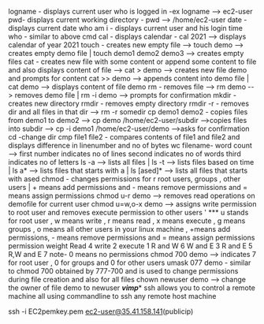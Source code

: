 logname - displays current user who is logged in -ex logname --> ec2-user
pwd- displays current working directory - pwd --> /home/ec2-user
date - displays current date
who am i - displays current user and his login time 
who - similar to above cmd
cal - displays calendar - cal 2021 --> displays calendar of year 2021
touch - creates new empty file -->  touch demo --> creates empty demo file | touch demo1 demo2 demo3 --> creates empty files
cat - creates new file with some content or append some content to file and also displays content of file --> cat > demo --> creates new file demo and prompts for content
cat >> demo --> appends content into demo file | cat demo --> displays content of file demo
rm - removes file --> rm demo --> removes demo file | rm -i demo --> prompts for confirmation
mkdir - creates new directory
rmdir - removes empty directory
rmdir -r - removes dir and all files in that dir --> rm -r somedir
cp demo1 demo2 - copies files from demo1 to demo2 --> cp demo /home/ec2-user/subdir -->copies files into subdir --> cp -i demo1 /home/ec2-user/demo -->asks for confirmation
cd -change dir
cmp file1 file2 - compares contents of file1 and file2 and displays difference in linenumber and no of bytes
wc filename- word count --> first number indicates no of lines second indicates no of words third indicates no of letters 
ls -a --> lists all files | ls -t --> lists files based on time | ls a* --> lists files that starts with a | ls [ased]*  --> lists all files that starts with ased
chmod - changes permissions for r root users, groups , other users | + means add permissions and - means remove permissions and = means assign permissions
chmod u-r demo --> removes read operations on demofile for current user
chmod u=w,o-x demo --> assigns write permission to root user and removes execute permission to other users '
*** u stands for root user , w means write , r means read , x means execute , g means groups , o means all other users in your linux machine , +means add permissions, - means remove permissions and = means assign permissions
permission weight
Read        4
write       2
execute     1
R and W     6
W and E     3 
R and E     5 
R,W and E   7
note- 0 means no permissions
chmod 700 demo --> indicates 7 for root user , 0 for groups and 0 for other users
umask 077 demo - similar to chmod 700 obtained by 777-700 and is used to change permissions during file creation and also for all files
chown newuser demo --> change the owner of file demo to newuser
*****vimp******
ssh allows you to control a remote machine all using commandline 
to ssh any remote host machine

ssh -i EC2pemkey.pem ec2-user@35.41.158.141(publicip)
